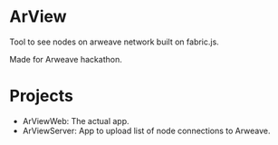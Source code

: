 # ArView
Tool to see nodes on arweave network built on fabric.js.

Made for Arweave hackathon.

# Projects
- ArViewWeb: The actual app.
- ArViewServer: App to upload list of node connections to Arweave.